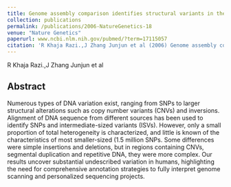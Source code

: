 ```yaml
---
title: Genome assembly comparison identifies structural variants in the human genome.
collection: publications
permalink: /publications/2006-NatureGenetics-18
venue: "Nature Genetics"
paperurl: www.ncbi.nlm.nih.gov/pubmed/?term=17115057
citation: 'R Khaja Razi.,J Zhang Junjun et al (2006) Genome assembly comparison identifies structural variants in the human genome. <i>Nature Genetics</i>'
---
```


R Khaja Razi.,J Zhang Junjun et al
## Abstract
Numerous types of DNA variation exist, ranging from SNPs to larger structural alterations such as copy number variants (CNVs) and inversions. Alignment of DNA sequence from different sources has been used to identify SNPs and intermediate-sized variants (ISVs). However, only a small proportion of total heterogeneity is characterized, and little is known of the characteristics of most smaller-sized (1.5 million SNPs. Some differences were simple insertions and deletions, but in regions containing CNVs, segmental duplication and repetitive DNA, they were more complex. Our results uncover substantial undescribed variation in humans, highlighting the need for comprehensive annotation strategies to fully interpret genome scanning and personalized sequencing projects.
